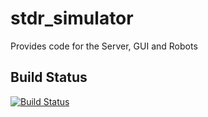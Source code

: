 stdr_simulator
==============

Provides code for the Server, GUI and Robots

## Build Status

[![Build Status](https://travis-ci.org/stdr-simulator-ros-pkg/stdr_simulator.png?branch=hydro-devel,develop)](https://travis-ci.org/stdr-simulator-ros-pkg/stdr_simulator)
